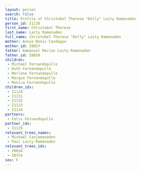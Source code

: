 ```yaml
---
layout: person
search: false
title: Profile of Christobel Therese "Dolly" Laity Ramenaden
person_id: I1130
first_name: Christobel Therese
last_name: Laity Ramenaden
full_name: Christobel Therese "Dolly" Laity Ramenaden
mother: Annie Nonis Candappa
mother_id: I0857
father: Emmanuel Marian Laity Ramenaden
father_id: I0859
children:
 - Michael Fernandopulle
 - Ruth Fernandopulle
 - Marlene Fernandopulle
 - Margie Fernandopulle
 - Monica Fernandopulle
children_ids:
 - I1128
 - I1131
 - I1132
 - I1133
 - I1134
partners:
 - Felix Fernandopulle
partner_ids:
 - I1129
relevant_trees_names:
 - Michael Canjemanaden
 - Paul Laity Ramenaden
relevant_trees_ids:
 - I0816
 - I0754
sex: F
---
```


